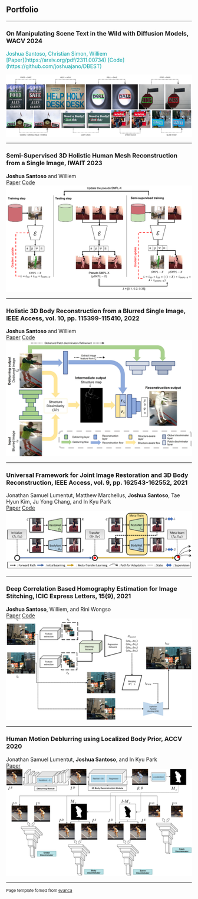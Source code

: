 ## Portfolio

---

### On Manipulating Scene Text in the Wild with Diffusion Models, WACV 2024
<p style="color:#01a2a6;"> Joshua Santoso, Christian Simon, Williem<br />[Paper](https://arxiv.org/pdf/2311.00734) [Code](https://github.com/joshuajano/DBEST)</p>
<img src="images/publications/wacv2024.png?raw=true"/>

---

### Semi-Supervised 3D Holistic Human Mesh Reconstruction from a Single Image, IWAIT 2023
**Joshua Santoso** and Williem<br />[Paper](https://doi.org/10.1117/12.2665606) [Code](https://github.com/joshuajano/SSHHMA/)
<img src="images/publications/iwait2023.png?raw=true"/>

---

### Holistic 3D Body Reconstruction from a Blurred Single Image, IEEE Access, vol. 10, pp. 115399-115410, 2022
**Joshua Santoso** and Williem<br />[Paper](https://ieeexplore.ieee.org/document/9933771) [Code](https://github.com/joshuajano/D2R/)
<img src="images/publications/ieee_access2022.jpg?raw=true"/>

---

### Universal Framework for Joint Image Restoration and 3D Body Reconstruction, IEEE Access, vol. 9, pp. 162543-162552, 2021
Jonathan Samuel Lumentut, Matthew Marchellus, **Joshua Santoso**, Tae Hyun Kim, Ju Yong Chang, and In Kyu Park<br />[Paper](https://ieeexplore.ieee.org/document/9933771) [Code](https://github.com/joshuajano/D2R/)
<img src="images/publications/ieee_access2021.png?raw=true"/>

---

### Deep Correlation Based Homography Estimation for Image Stitching, ICIC Express Letters, 15(9), 2021
**Joshua Santoso**, Williem, and Rini Wongso<br />[Paper](http://www.icicel.org/ell/contents/2021/9/el-15-09-12.pdf) [Code](https://github.com/joshuajano/DCH)
<img src="images/publications/icic_express2021.png?raw=true"/>

---

### Human Motion Deblurring using Localized Body Prior, ACCV 2020
Jonathan Samuel Lumentut, **Joshua Santoso**, and In Kyu Park<br />[Paper](https://openaccess.thecvf.com/content/ACCV2020/papers/Lumentut_Human_Motion_Deblurring_using_Localized_Body_Prior_ACCV_2020_paper.pdf)
<img src="images/publications/accv2020.png?raw=true"/>

---
<p style="font-size:11px">Page template forked from <a href="https://github.com/evanca/quick-portfolio">evanca</a></p>
<!-- Remove above link if you don't want to attibute -->
